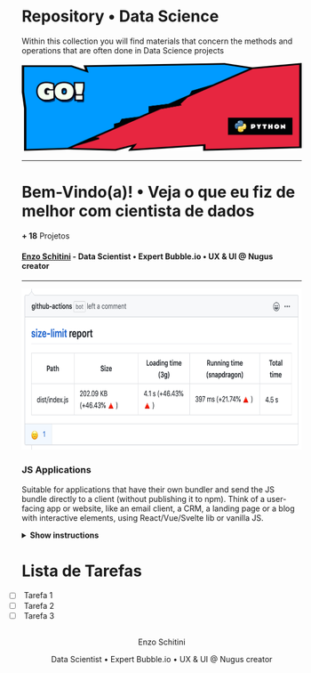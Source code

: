 # Repository • Data Science
Within this collection you will find materials that concern the methods and operations that are often done in Data Science projects

<img src="https://raw.githubusercontent.com/enzoschitini/Adige/main/image/Group.png" alt="capa">

---

# **Bem-Vindo(a)!** • Veja o que eu fiz de melhor com cientista de dados
**+ 18** Projetos 
#### [Enzo Schitini](https://www.linkedin.com/in/enzoschitini/) - Data Scientist • Expert Bubble.io • UX & UI @ Nugus creator

---

<p align="center">
<img src="https://raw.githubusercontent.com/andresz1/size-limit-action/master/assets/pr.png"
  alt="Size Limit comment in pull request about bundle size changes"
  width="686" height="289">
</p>

### JS Applications

Suitable for applications that have their own bundler and send the JS bundle
directly to a client (without publishing it to npm). Think of a user-facing app
or website, like an email client, a CRM, a landing page or a blog with
interactive elements, using React/Vue/Svelte lib or vanilla JS.

<details><summary><b>Show instructions</b></summary>

1. Add the `size-limit` section and the `size` script to your `package.json`:

</details>

<!DOCTYPE html>
<html lang="en">
<head>
<meta charset="UTF-8">
<meta name="viewport" content="width=device-width, initial-scale=1.0">
<title>Lista de Tarefas</title>
<style>
    .task-list {
        list-style-type: none;
        padding: 0;
    }

    .task-item {
        margin-bottom: 10px;
    }

    .task-item input[type="checkbox"] {
        margin-right: 10px;
    }

    .task-item label {
        cursor: pointer;
    }

    .task-item.completed label {
        text-decoration: line-through;
        color: #888;
    }
</style>
</head>
<body>
    <h1>Lista de Tarefas</h1>
    <ul class="task-list">
        <li class="task-item">
            <input type="checkbox" id="task1">
            <label for="task1">Tarefa 1</label>
        </li>
        <li class="task-item">
            <input type="checkbox" id="task2">
            <label for="task2">Tarefa 2</label>
        </li>
        <li class="task-item">
            <input type="checkbox" id="task3">
            <label for="task3">Tarefa 3</label>
        </li>
    </ul>
</body>
</html>


##

<p align="center">
  Enzo Schitini
</p>

<p align="center">
  Data Scientist • Expert Bubble.io • UX & UI @ Nugus creator
</p>
